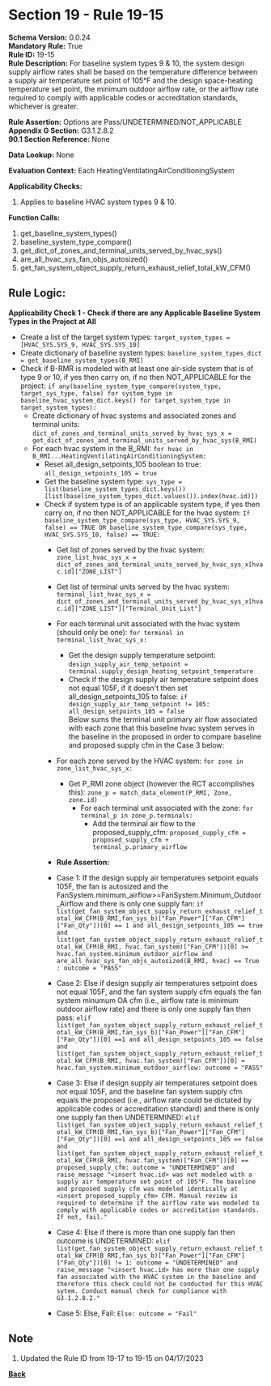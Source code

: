 # Section 19 - Rule 19-15           
**Schema Version:** 0.0.24  
**Mandatory Rule:** True    
**Rule ID:** 19-15           
**Rule Description:** For baseline system types 9 & 10, the system design supply airflow rates shall be based on the temperature difference between a supply air temperature set point of 105°F and the design space-heating temperature set point, the minimum outdoor airflow rate, or the airflow rate required to comply with applicable codes or accreditation standards, whichever is greater.  

**Rule Assertion:** Options are Pass/UNDETERMINED/NOT_APPLICABLE    
**Appendix G Section:** G3.1.2.8.2           
**90.1 Section Reference:** None  

**Data Lookup:** None    

**Evaluation Context:** Each HeatingVentilatingAirConditioningSystem  

**Applicability Checks:**  
1. Applies to baseline HVAC system types 9 & 10.     
   
   
**Function Calls:**  
1. get_baseline_system_types()    
2. baseline_system_type_compare()  
3. get_dict_of_zones_and_terminal_units_served_by_hvac_sys()   
4. are_all_hvac_sys_fan_objs_autosized() 
5. get_fan_system_object_supply_return_exhaust_relief_total_kW_CFM()  

## Rule Logic:   
**Applicability Check 1 - Check if there are any Applicable Baseline System Types in the Project at All**   
- Create a list of the target system types: `target_system_types = [HVAC_SYS.SYS_9, HVAC_SYS.SYS_10]`  
- Create dictionary of baseline system types: `baseline_system_types_dict = get_baseline_system_types(B_RMI)`  
- Check if B-RMR is modeled with at least one air-side system that is of type 9 or 10, if yes then carry on, if no then NOT_APPLICABLE for the project: `if any(baseline_system_type_compare(system_type, target_sys_type, false) for system_type in baseline_hvac_system_dict.keys() for target_system_type in target_system_types):` 
    - Create dictionary of hvac systems and associated zones and terminal units: `dict_of_zones_and_terminal_units_served_by_hvac_sys_x = get_dict_of_zones_and_terminal_units_served_by_hvac_sys(B_RMI)`  
    - For each hvac system in the B_RMI: `for hvac in B_RMI...HeatingVentilatingAirConditioningSystem:` 
        - Reset all_design_setpoints_105 boolean to true: `all_design_setpoints_105 = true`  
        - Get the baseline system type: `sys_type = list(baseline_system_types_dict.keys())[list(baseline_system_types_dict.values()).index(hvac.id)])`
        - Check if system type is of an applicable system type, if yes then carry on, if no then NOT_APPLICABLE for the hvac system:  `If baseline_system_type_compare(sys_type, HVAC_SYS.SYS_9, false) == TRUE OR baseline_system_type_compare(sys_type, HVAC_SYS.SYS_10, false) == TRUE: `    
            - Get list of zones served by the hvac system: `zone_list_hvac_sys_x = dict_of_zones_and_terminal_units_served_by_hvac_sys_x[hvac.id]["ZONE_LIST"]` 
            - Get list of terminal units served by the hvac system: `terminal_list_hvac_sys_x = dict_of_zones_and_terminal_units_served_by_hvac_sys_x[hvac.id]["ZONE_LIST"]["Terminal_Unit_List"]`  
            - For each terminal unit associated with the hvac system (should only be one): `for terminal in terminal_list_hvac_sys_x:`  
                - Get the design supply temperature setpoint: `design_supply_air_temp_setpoint = terminal.supply_design_heating_setpoint_temperature`  
                - Check if the design supply air temperature setpoint does not equal 105F, if it doesn't then set all_design_setpoints_105 to false: `if design_supply_air_temp_setpoint != 105: all_design_setpoints_105 = false`  
            Below sums the terminal unit primary air flow associated with each zone that this baseline hvac system serves in the baseline in the proposed in order to compare baseline and proposed supply cfm in the Case 3 below:
            - For each zone served by the HVAC system: `for zone in zone_list_hvac_sys_x:`  
                - Get P_RMI zone object (however the RCT accomplishes this): `zone_p = match_data_element(P_RMI, Zone, zone.id)`  
                    - For each terminal unit associated with the zone: `for terminal_p in zone_p.terminals:`  
                        - Add the terminal air flow to the proposed_supply_cfm: `proposed_supply_cfm = proposed_supply_cfm + terminal_p.primary_airflow`              
            
            - **Rule Assertion:** 
            - Case 1: If the design supply air temperatures setpoint equals 105F, the fan is autosized and the FanSystem.minimum_airflow>=FanSystem.Minimum_Outdoor_Airflow and there is only one supply fan: `if list(get_fan_system_object_supply_return_exhaust_relief_total_kW_CFM(B_RMI,fan_sys_b)["Fan_Power"]["Fan_CFM"]["Fan_Qty"])[0] == 1 and all_design_setpoints_105 == true and list(get_fan_system_object_supply_return_exhaust_relief_total_kW_CFM(B_RMI, hvac.fan_system)["Fan_CFM"])[0] >= hvac.fan_system.minimum_outdoor_airflow and are_all_hvac_sys_fan_objs_autosized(B_RMI, hvac) == True : outcome = "PASS"`  
            - Case 2: Else if design supply air temperatures setpoint does not equal 105F, and the fan system supply cfm equals the fan system minumum OA cfm (i.e., airflow rate is minimum outdoor airflow rate) and there is only one supply fan then pass: `elif list(get_fan_system_object_supply_return_exhaust_relief_total_kW_CFM(B_RMI,fan_sys_b)["Fan_Power"]["Fan_CFM"]["Fan_Qty"])[0] ==1 and all_design_setpoints_105 == false and list(get_fan_system_object_supply_return_exhaust_relief_total_kW_CFM(B_RMI, hvac.fan_system)["Fan_CFM"])[0] = hvac.fan_system.minimum_outdoor_airflow: outcome = "PASS"`  
            - Case 3: Else if design supply air temperatures setpoint does not equal 105F, and the baseline fan system supply cfm equals the proposed (i.e., airflow rate could be dictated by applicable codes or accreditation standard) and there is only one supply fan then UNDETERMINED: `elif list(get_fan_system_object_supply_return_exhaust_relief_total_kW_CFM(B_RMI,fan_sys_b)["Fan_Power"]["Fan_CFM"]["Fan_Qty"])[0] ==1 and all_design_setpoints_105 == false and list(get_fan_system_object_supply_return_exhaust_relief_total_kW_CFM(B_RMI, hvac.fan_system)["Fan_CFM"])[0] == proposed_supply_cfm: outcome = "UNDETERMINED" and raise_message "<insert hvac.id> was not modeled with a supply air temperature set point of 105°F. The baseline and proposed supply cfm was modeled identically at <insert proposed_supply_cfm> CFM. Manual review is required to determine if the airflow rate was modeled to comply with applicable codes or accreditation standards. If not, fail."`   
            - Case 4: Else if there is more than one supply fan then outcome is UNDETERMINED: `elif list(get_fan_system_object_supply_return_exhaust_relief_total_kW_CFM(B_RMI,fan_sys_b)["Fan_Power"]["Fan_CFM"]["Fan_Qty"])[0] != 1: outcome = "UNDETERMINED" and raise_message "<insert hvac.id> has more than one supply fan associated with the HVAC system in the baseline and therefore this check could not be conducted for this HVAC sytem. Conduct manual check for compliance with G3.1.2.8.2."`   
            - Case 5: Else, Fail: `Else: outcome = "Fail"`  
            
## Note
1. Updated the Rule ID from 19-17 to 19-15 on 04/17/2023

**[Back](_toc.md)**